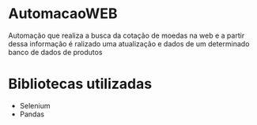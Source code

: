 # AutomacaoWEB
Automação que realiza a busca da cotação de moedas na web e a partir dessa informação é ralizado uma atualização e dados de um determinado banco de dados de produtos
# Bibliotecas utilizadas
+ Selenium
+ Pandas
